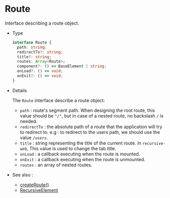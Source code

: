 # Route

Interface describing a route object.

- Type

  ```ts
  interface Route {
    path: string;
    redirectTo?: string;
    title?: string;
    routes: Array<Route>;
    component?: () => BaseElement | string;
    onLoad?: () => void;
    onExit?: () => void;
  }
  ```

- Details

  The `Route` interface describe a route object:

  - `path` : route's segment path. When designing the root route, this value should be `"/"`, but in case of a nested route, no backslash `/` is needed.
  - `redirectTo` : the absolute path of a route that the application will try to redirect to. e.g : to redirect to the users path, we should use the value `/users`.
  - `title` : string representing the title of the current route. In `recursive-web`, This value is used to change the tab title.
  - `onLoad` : a callback executing when the route is mounted.
  - `onExit` : a callback executing when the route is unmounted.
  - `routes` : an array of nested routes.

- See also :

  - [createRoute()](/recursive-docs/core/createRoute)
  - [RecursiveElement](/recursive-docs/core/RecursiveElement)
